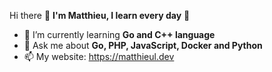Hi there 👋
**I'm Matthieu, I learn every day** 🔭

- 🌱 I’m currently learning **Go and C++ language**
- 💬 Ask me about **Go, PHP, JavaScript, Docker and Python**
- 📫 My website: https://matthieul.dev
